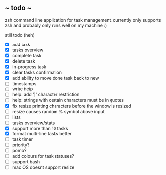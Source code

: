 

 ## ~ todo ~

zsh command line application for task management. currently only supports zsh and probably only runs well on my machine :)


 still todo (heh)
 - [x] add task
 - [x] tasks overview
 - [x] complete task
 - [x] delete task
 - [x] in-progress task
 - [x] clear tasks confirmation
 - [x] add ability to move done task back to new
 - [ ] timestamps
 - [ ] write help
 - [ ] help: add '|' character restriction
 - [ ] help: strings with certain characters must be in quotes
 - [x] fix resize printing characters before the window is resized
 - [ ] resize causes random % symbol above input
 - [ ] lists
 - [ ] tasks overview/stats
 - [x] support more than 10 tasks
 - [x] format multi-line tasks better
 - [ ] task timer
 - [ ] priority?
 - [ ] pomo?
 - [ ] add colours for task statuses?
 - [ ] support bash
 - [ ] mac OS doesnt support resize